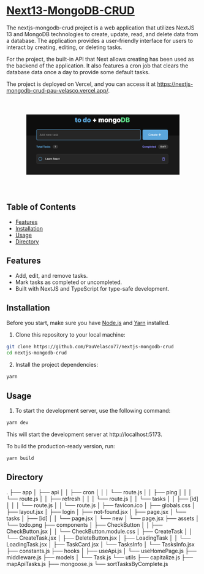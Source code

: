# [Next13-MongoDB-CRUD](https://nextjs-mongodb-crud-pau-velasco.vercel.app/) 

The nextjs-mongodb-crud project is a web application that utilizes NextJS 13 and MongoDB technologies to create, update, read, and delete data from a database. The application provides a user-friendly interface for users to interact by creating, editing, or deleting tasks.

For the project, the built-in API that Next allows creating has been used as the backend of the application. It also features a cron job that clears the database data once a day to provide some default tasks.

The project is deployed on Vercel, and you can access it at https://nextjs-mongodb-crud-pau-velasco.vercel.app/.

<div align="center" style="padding: 40px;">    
    <img src="src/assets/todo.png" alt="Todo App" width="400" >
</div>


## Table of Contents

- [Features](#features)
- [Installation](#installation)
- [Usage](#usage)
- [Directory](#directory)

## Features

- Add, edit, and remove tasks.
- Mark tasks as completed or uncompleted.
- Built with NextJS and TypeScript for type-safe development.

## Installation

Before you start, make sure you have [Node.js](https://nodejs.org/) and [Yarn](https://yarnpkg.com/) installed.

1. Clone this repository to your local machine:

```bash
git clone https://github.com/PauVelasco77/nextjs-mongodb-crud
cd nextjs-mongodb-crud
``````

2. Install the project dependencies:

```bash
yarn
```

## Usage

1. To start the development server, use the following command:

```bash
yarn dev
```

This will start the development server at http://localhost:5173.

To build the production-ready version, run:

```bash
yarn build
```


## Directory

.
├── app
│   ├── api
│   │   ├── cron
│   │   │   └── route.js
│   │   ├── ping
│   │   │   └── route.js
│   │   ├── refresh
│   │   │   └── route.js
│   │   └── tasks
│   │       ├── [id]
│   │       │   └── route.js
│   │       └── route.js
│   ├── favicon.ico
│   ├── globals.css
│   ├── layout.jsx
│   ├── login
│   ├── not-found.jsx
│   ├── page.jsx
│   └── tasks
│       ├── [id]
│       │   └── page.jsx
│       └── new
│           └── page.jsx
├── assets
│   └── todo.png
├── components
│   ├── CheckButton
│   │   ├── CheckButton.jsx
│   │   └── CheckButton.module.css
│   ├── CreateTask
│   │   └── CreateTask.jsx
│   ├── DeleteButton.jsx
│   ├── LoadingTask
│   │   └── LoadingTask.jsx
│   ├── TaskCard.jsx
│   └── TasksInfo
│       └── TasksInfo.jsx
├── constants.js
├── hooks
│   ├── useApi.js
│   └── useHomePage.js
├── middleware.js
├── models
│   └── Task.js
└── utils
    ├── capitalize.js
    ├── mapApiTasks.js
    ├── mongoose.js
    └── sortTasksByComplete.js
